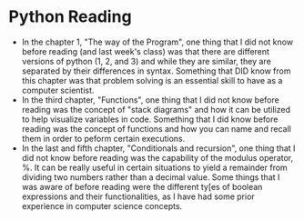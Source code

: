 # Python Reading

- In the chapter 1, "The way of the Program", one thing that I did not know before reading (and last week's class) was that there are different versions of python (1, 2, and 3) and while they are similar, they are separated by their differences in syntax. Something that DID know from this chapter was that problem solving is an essential skill to have as a computer scientist.
- In the third chapter, "Functions", one thing that I did not know before reading was the concept of "stack diagrams" and how it can be utilized to help visualize variables in code. Something that I did know before reading was the concept of functions and how you can name and recall them in order to peform certain executions.
- In the last and fifth chapter, "Conditionals and recursion", one thing that I did not know before reading was the capability of the modulus operator, %. It can be really useful in certain situations to yield a remainder from dividing two numbers rather than a decimal value. Some things that I was aware of before reading were the different ty[es of boolean expressions and their functionalities, as I have had some prior experience in computer science concepts.
